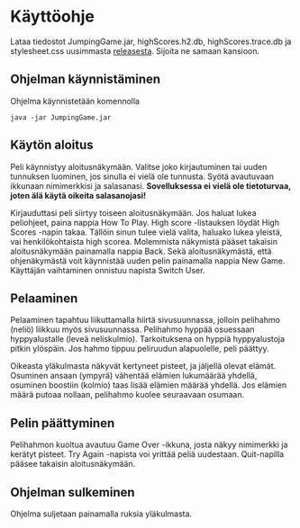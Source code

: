# Käyttöohje

Lataa tiedostot JumpingGame.jar, highScores.h2.db, highScores.trace.db ja 
stylesheet.css uusimmasta 
[releasesta](https://github.com/sonjaheikkinen/ot-harjoitustyo/releases). 
Sijoita ne samaan kansioon. 

## Ohjelman käynnistäminen 

Ohjelma käynnistetään komennolla 

```
java -jar JumpingGame.jar
```

## Käytön aloitus

Peli käynnistyy aloitusnäkymään. Valitse joko kirjautuminen tai uuden tunnuksen 
luominen, jos sinulla ei vielä ole tunnusta. Syötä avautuvaan ikkunaan nimimerkkisi 
ja salasanasi. **Sovelluksessa ei vielä ole tietoturvaa, joten älä käytä oikeita 
salasanojasi!**  

Kirjauduttasi peli siirtyy toiseen aloitusnäkymään. Jos haluat lukea peliohjeet, 
paina nappia How To Play. High score -listauksen löydät High Scores -napin takaa.
Tällöin sinun tulee vielä valita, haluako lukea yleistä, vai henkilökohtaista 
high scorea. Molemmista näkymistä pääset takaisin aloitusnäkymään painamalla nappia 
Back. Sekä aloitusnäkymästä, että ohjenäkymästä voit käynnistää uuden pelin painamalla 
nappia New Game. Käyttäjän vaihtaminen onnistuu napista Switch User.

## Pelaaminen

Pelaaminen tapahtuu liikuttamalla hiirtä sivusuunnassa, jolloin pelihahmo (neliö)
liikkuu myös sivusuunnassa. Pelihahmo hyppää osuessaan hyppyalustalle (leveä 
neliskulmio). Tarkoituksena on hyppiä hyppyalustoja pitkin ylöspäin. Jos hahmo 
tippuu peliruudun alapuolelle, peli päättyy. 

Oikeasta yläkulmasta näkyvät kertyneet pisteet, ja jäljellä olevat elämät. Osuminen 
ansaan (ympyrä) vähentää elämien lukumäärää yhdellä, osuminen boostiin (kolmio) taas
lisää elämien määrää yhdellä. Jos elämien määrä putoaa nollaan, pelihahmo kuolee 
seuraavaan osumaan.

## Pelin päättyminen

Pelihahmon kuoltua avautuu Game Over -ikkuna, josta näkyy nimimerkki ja kerätyt 
pisteet. Try Again -napista voi yrittää peliä uudestaan. 
Quit-napilla pääsee takaisin aloitusnäkymään. 

## Ohjelman sulkeminen

Ohjelma suljetaan painamalla ruksia yläkulmasta. 